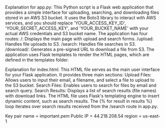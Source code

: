Explanation for app.py: This Python script is a Flask web application that provides a simple interface for uploading, searching, and downloading files stored in an AWS S3 bucket. It uses the Boto3 library to interact with AWS services, and you should replace 'YOUR_ACCESS_KEY_ID', 'YOUR_SECRET_ACCESS_KEY', and 'YOUR_BUCKET_NAME' with your actual AWS credentials and S3 bucket name. The application has four routes: /: Displays the main page with upload and search forms. /upload: Handles file uploads to S3. /search: Handles file searches in S3. /download/: Generates a pre-signed URL to download a file from S3. The application uses Flask templates to render the HTML pages, which are defined in the templates folder.

Explanation for index.html: This HTML file serves as the main user interface for your Flask application. It provides three main sections:
Upload Files: Allows users to input their email, a filename, and select a file to upload to the S3 bucket. Search Files: Enables users to search for files by email and search query. Search Results: Displays a list of search results (file names) with download links. The HTML file uses Flask's templating engine to insert dynamic content, such as search results. The {% for result in results %} loop iterates over search results received from the /search route in app.py.


Key pair name = important.pem
Public IP = 	44.218.208.54
region = us-east-1
